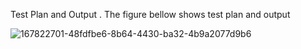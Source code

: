 Test Plan and Output . The figure bellow shows test plan and output

![167822701-48fdfbe6-8b64-4430-ba32-4b9a2077d9b6](https://user-images.githubusercontent.com/101496213/168118240-d1ddc0a5-5dfd-48f3-929d-879a69a8f2b5.png)
